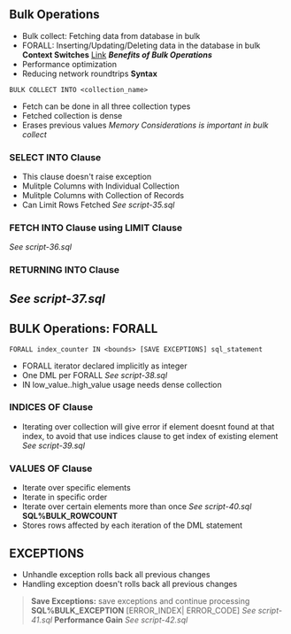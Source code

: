 ## Bulk Operations
- Bulk collect: Fetching data from database in bulk
- FORALL: Inserting/Updating/Deleting data in the database in bulk
**Context Switches**
[Link](https://blogs.oracle.com/oraclemagazine/bulk-processing-with-bulk-collect-and-forall)
***Benefits of Bulk Operations***
- Performance optimization
- Reducing network roundtrips
**Syntax**
```
BULK COLLECT INTO <collection_name>
```
- Fetch can be done in all three collection types
- Fetched collection is dense
- Erases previous values
*Memory Considerations is important in bulk collect*
### SELECT INTO Clause
- This clause doesn't raise exception
- Mulitple Columns with Individual Collection
- Mulitple Columns with Collection of Records
- Can Limit Rows Fetched 
*See script-35.sql*
### FETCH INTO Clause using LIMIT Clause
*See script-36.sql*
### RETURNING INTO Clause
*See script-37.sql*
-------
## BULK Operations: FORALL
```
FORALL index_counter IN <bounds> [SAVE EXCEPTIONS] sql_statement
```
- FORALL iterator declared implicitly as integer
- One DML per FORALL
*See script-38.sql*
- IN low_value..high_value usage needs dense collection
### INDICES OF Clause
- Iterating over collection will give error if element doesnt found at that index, to avoid that use indices clause to get index of existing element
*See script-39.sql*
### VALUES OF Clause
- Iterate over specific elements
- Iterate in specific order
- Iterate over certain elements more than once
*See script-40.sql*
**SQL%BULK_ROWCOUNT**
- Stores rows affected by each iteration of the DML statement
## EXCEPTIONS
- Unhandle exception rolls back all previous changes
- Handling exception doesn't rolls back all previous changes 

> **Save Exceptions:** save exceptions and continue processing
> **SQL%BULK_EXCEPTION** [ERROR_INDEX| ERROR_CODE]
*See script-41.sql*
**Performance Gain** 
*See script-42.sql*